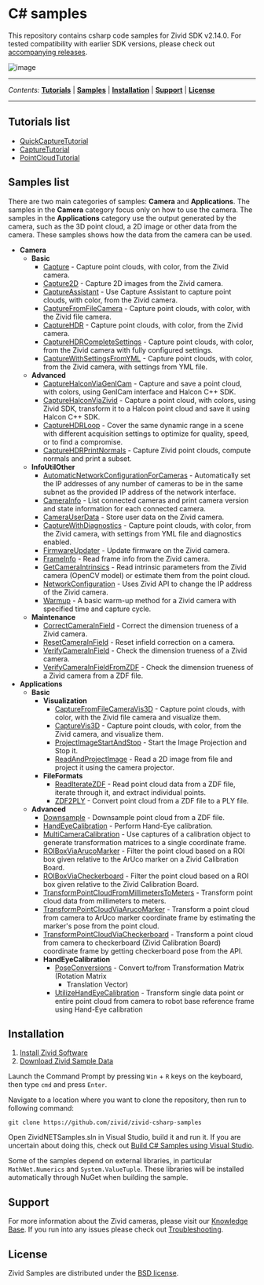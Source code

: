 # C\# samples

This repository contains csharp code samples for Zivid SDK v2.14.0. For
tested compatibility with earlier SDK versions, please check out
[accompanying
releases](https://github.com/zivid/zivid-csharp-samples/tree/master/../../releases).

![image](https://www.zivid.com/hubfs/softwarefiles/images/zivid-generic-github-header.png)



---

*Contents:*
[**Tutorials**](#Tutorials-list) |
[**Samples**](#Samples-list) |
[**Installation**](#Installation) |
[**Support**](#Support) |
[**License**](#License)

---



## Tutorials list

  - [QuickCaptureTutorial](https://github.com/zivid/zivid-csharp-samples/tree/master/source/Camera/Basic/QuickCaptureTutorial.md)
  - [CaptureTutorial](https://github.com/zivid/zivid-csharp-samples/tree/master/source/Camera/Basic/CaptureTutorial.md)
  - [PointCloudTutorial](https://github.com/zivid/zivid-csharp-samples/tree/master/source/Applications/PointCloudTutorial.md)

## Samples list

There are two main categories of samples: **Camera** and
**Applications**. The samples in the **Camera** category focus only on
how to use the camera. The samples in the **Applications** category use
the output generated by the camera, such as the 3D point cloud, a 2D
image or other data from the camera. These samples shows how the data
from the camera can be used.

  - **Camera**
      - **Basic**
          - [Capture](https://github.com/zivid/zivid-csharp-samples/tree/master/source/Camera/Basic/Capture/Capture.cs) - Capture point clouds, with color, from the Zivid camera.
          - [Capture2D](https://github.com/zivid/zivid-csharp-samples/tree/master/source/Camera/Basic/Capture2D/Capture2D.cs) - Capture 2D images from the Zivid camera.
          - [CaptureAssistant](https://github.com/zivid/zivid-csharp-samples/tree/master/source/Camera/Basic/CaptureAssistant/CaptureAssistant.cs) - Use Capture Assistant to capture point clouds, with color,
            from the Zivid camera.
          - [CaptureFromFileCamera](https://github.com/zivid/zivid-csharp-samples/tree/master/source/Camera/Basic/CaptureFromFileCamera/CaptureFromFileCamera.cs) - Capture point clouds, with color, with the Zivid file
            camera.
          - [CaptureHDR](https://github.com/zivid/zivid-csharp-samples/tree/master/source/Camera/Basic/CaptureHDR/CaptureHDR.cs) - Capture point clouds, with color, from the Zivid camera.
          - [CaptureHDRCompleteSettings](https://github.com/zivid/zivid-csharp-samples/tree/master/source/Camera/Basic/CaptureHDRCompleteSettings/CaptureHDRCompleteSettings.cs) - Capture point clouds, with color, from the Zivid camera
            with fully configured settings.
          - [CaptureWithSettingsFromYML](https://github.com/zivid/zivid-csharp-samples/tree/master/source/Camera/Basic/CaptureWithSettingsFromYML/CaptureWithSettingsFromYML.cs) - Capture point clouds, with color, from the Zivid camera,
            with settings from YML file.
      - **Advanced**
          - [CaptureHalconViaGenICam](https://github.com/zivid/zivid-csharp-samples/tree/master/source/Camera/Advanced/CaptureHalconViaGenICam/CaptureHalconViaGenICam.cs) - Capture and save a point cloud, with colors, using GenICam
            interface and Halcon C++ SDK.
          - [CaptureHalconViaZivid](https://github.com/zivid/zivid-csharp-samples/tree/master/source/Camera/Advanced/CaptureHalconViaZivid/CaptureHalconViaZivid.cs) - Capture a point cloud, with colors, using Zivid SDK,
            transform it to a Halcon point cloud and save it using
            Halcon C++ SDK.
          - [CaptureHDRLoop](https://github.com/zivid/zivid-csharp-samples/tree/master/source/Camera/Advanced/CaptureHDRLoop/CaptureHDRLoop.cs) - Cover the same dynamic range in a scene with different
            acquisition settings to optimize for quality, speed, or to
            find a compromise.
          - [CaptureHDRPrintNormals](https://github.com/zivid/zivid-csharp-samples/tree/master/source/Camera/Advanced/CaptureHDRPrintNormals/CaptureHDRPrintNormals.cs) - Capture Zivid point clouds, compute normals and print a
            subset.
      - **InfoUtilOther**
          - [AutomaticNetworkConfigurationForCameras](https://github.com/zivid/zivid-csharp-samples/tree/master/source/Camera/InfoUtilOther/AutomaticNetworkConfigurationForCameras/AutomaticNetworkConfigurationForCameras.cs) - Automatically set the IP addresses of any number of
            cameras to be in the same subnet as the provided IP address
            of the network interface.
          - [CameraInfo](https://github.com/zivid/zivid-csharp-samples/tree/master/source/Camera/InfoUtilOther/CameraInfo/CameraInfo.cs) - List connected cameras and print camera version and state
            information for each connected camera.
          - [CameraUserData](https://github.com/zivid/zivid-csharp-samples/tree/master/source/Camera/InfoUtilOther/CameraUserData/CameraUserData.cs) - Store user data on the Zivid camera.
          - [CaptureWithDiagnostics](https://github.com/zivid/zivid-csharp-samples/tree/master/source/Camera/InfoUtilOther/CaptureWithDiagnostics/CaptureWithDiagnostics.cs) - Capture point clouds, with color, from the Zivid camera,
            with settings from YML file and diagnostics enabled.
          - [FirmwareUpdater](https://github.com/zivid/zivid-csharp-samples/tree/master/source/Camera/InfoUtilOther/FirmwareUpdater/FirmwareUpdater.cs) - Update firmware on the Zivid camera.
          - [FrameInfo](https://github.com/zivid/zivid-csharp-samples/tree/master/source/Camera/InfoUtilOther/FrameInfo/FrameInfo.cs) - Read frame info from the Zivid camera.
          - [GetCameraIntrinsics](https://github.com/zivid/zivid-csharp-samples/tree/master/source/Camera/InfoUtilOther/GetCameraIntrinsics/GetCameraIntrinsics.cs) - Read intrinsic parameters from the Zivid camera (OpenCV
            model) or estimate them from the point cloud.
          - [NetworkConfiguration](https://github.com/zivid/zivid-csharp-samples/tree/master/source/Camera/InfoUtilOther/NetworkConfiguration/NetworkConfiguration.cs) - Uses Zivid API to change the IP address of the Zivid
            camera.
          - [Warmup](https://github.com/zivid/zivid-csharp-samples/tree/master/source/Camera/InfoUtilOther/Warmup/Warmup.cs) - A basic warm-up method for a Zivid camera with specified
            time and capture cycle.
      - **Maintenance**
          - [CorrectCameraInField](https://github.com/zivid/zivid-csharp-samples/tree/master/source/Camera/Maintenance/CorrectCameraInField/CorrectCameraInField.cs) - Correct the dimension trueness of a Zivid camera.
          - [ResetCameraInField](https://github.com/zivid/zivid-csharp-samples/tree/master/source/Camera/Maintenance/ResetCameraInField/ResetCameraInField.cs) - Reset infield correction on a camera.
          - [VerifyCameraInField](https://github.com/zivid/zivid-csharp-samples/tree/master/source/Camera/Maintenance/VerifyCameraInField/VerifyCameraInField.cs) - Check the dimension trueness of a Zivid camera.
          - [VerifyCameraInFieldFromZDF](https://github.com/zivid/zivid-csharp-samples/tree/master/source/Camera/Maintenance/VerifyCameraInFieldFromZDF/VerifyCameraInFieldFromZDF.cs) - Check the dimension trueness of a Zivid camera from a ZDF
            file.
  - **Applications**
      - **Basic**
          - **Visualization**
              - [CaptureFromFileCameraVis3D](https://github.com/zivid/zivid-csharp-samples/tree/master/source/Applications/Basic/Visualization/CaptureFromFileCameraVis3D/CaptureFromFileCameraVis3D.cs) - Capture point clouds, with color, with the Zivid file
                camera and visualize them.
              - [CaptureVis3D](https://github.com/zivid/zivid-csharp-samples/tree/master/source/Applications/Basic/Visualization/CaptureVis3D/CaptureVis3D.cs) - Capture point clouds, with color, from the Zivid
                camera, and visualize them.
              - [ProjectImageStartAndStop](https://github.com/zivid/zivid-csharp-samples/tree/master/source/Applications/Basic/Visualization/ProjectImageStartAndStop/ProjectImageStartAndStop.cs) - Start the Image Projection and Stop it.
              - [ReadAndProjectImage](https://github.com/zivid/zivid-csharp-samples/tree/master/source/Applications/Basic/Visualization/ReadAndProjectImage/ReadAndProjectImage.cs) - Read a 2D image from file and project it using the
                camera projector.
          - **FileFormats**
              - [ReadIterateZDF](https://github.com/zivid/zivid-csharp-samples/tree/master/source/Applications/Basic/FileFormats/ReadIterateZDF/ReadIterateZDF.cs) - Read point cloud data from a ZDF file, iterate through
                it, and extract individual points.
              - [ZDF2PLY](https://github.com/zivid/zivid-csharp-samples/tree/master/source/Applications/Basic/FileFormats/ZDF2PLY/ZDF2PLY.cs) - Convert point cloud from a ZDF file to a PLY file.
      - **Advanced**
          - [Downsample](https://github.com/zivid/zivid-csharp-samples/tree/master/source/Applications/Advanced/Downsample/Downsample.cs) - Downsample point cloud from a ZDF file.
          - [HandEyeCalibration](https://github.com/zivid/zivid-csharp-samples/tree/master/source/Applications/Advanced/HandEyeCalibration/HandEyeCalibration/HandEyeCalibration.cs) - Perform Hand-Eye calibration.
          - [MultiCameraCalibration](https://github.com/zivid/zivid-csharp-samples/tree/master/source/Applications/Advanced/MultiCameraCalibration/MultiCameraCalibration.cs) - Use captures of a calibration object to generate
            transformation matrices to a single coordinate frame.
          - [ROIBoxViaArucoMarker](https://github.com/zivid/zivid-csharp-samples/tree/master/source/Applications/Advanced/ROIBoxViaArucoMarker/ROIBoxViaArucoMarker.cs) - Filter the point cloud based on a ROI box given relative
            to the ArUco marker on a Zivid Calibration Board.
          - [ROIBoxViaCheckerboard](https://github.com/zivid/zivid-csharp-samples/tree/master/source/Applications/Advanced/ROIBoxViaCheckerboard/ROIBoxViaCheckerboard.cs) - Filter the point cloud based on a ROI box given relative
            to the Zivid Calibration Board.
          - [TransformPointCloudFromMillimetersToMeters](https://github.com/zivid/zivid-csharp-samples/tree/master/source/Applications/Advanced/TransformPointCloudFromMillimetersToMeters/TransformPointCloudFromMillimetersToMeters.cs) - Transform point cloud data from millimeters to meters.
          - [TransformPointCloudViaArucoMarker](https://github.com/zivid/zivid-csharp-samples/tree/master/source/Applications/Advanced/TransformPointCloudViaArucoMarker/TransformPointCloudViaArucoMarker.cs) - Transform a point cloud from camera to ArUco marker
            coordinate frame by estimating the marker's pose from the
            point cloud.
          - [TransformPointCloudViaCheckerboard](https://github.com/zivid/zivid-csharp-samples/tree/master/source/Applications/Advanced/TransformPointCloudViaCheckerboard/TransformPointCloudViaCheckerboard.cs) - Transform a point cloud from camera to checkerboard (Zivid
            Calibration Board) coordinate frame by getting checkerboard
            pose from the API.
          - **HandEyeCalibration**
              - [PoseConversions](https://github.com/zivid/zivid-csharp-samples/tree/master/source/Applications/Advanced/HandEyeCalibration/PoseConversions/PoseConversions.cs) - Convert to/from Transformation Matrix (Rotation Matrix
                + Translation Vector)
              - [UtilizeHandEyeCalibration](https://github.com/zivid/zivid-csharp-samples/tree/master/source/Applications/Advanced/HandEyeCalibration/UtilizeHandEyeCalibration/UtilizeHandEyeCalibration.cs) - Transform single data point or entire point cloud from
                camera to robot base reference frame using Hand-Eye
                calibration

## Installation

1.  [Install Zivid
    Software](https://support.zivid.com/latest//getting-started/software-installation.html)
2.  [Download Zivid Sample
    Data](https://support.zivid.com/latest//api-reference/samples/sample-data.html)

Launch the Command Prompt by pressing `Win` + `R` keys on the keyboard,
then type `cmd` and press `Enter`.

Navigate to a location where you want to clone the repository, then run
to following command:

``` sourceCode bat
git clone https://github.com/zivid/zivid-csharp-samples
```

Open ZividNETSamples.sln in Visual Studio, build it and run it. If you
are uncertain about doing this, check out [Build C\# Samples using
Visual
Studio](https://support.zivid.com/latest/api-reference/samples/csharp/build-c-sharp-samples-using-visual-studio.html).

Some of the samples depend on external libraries, in particular
`MathNet.Numerics` and `System.ValueTuple`. These libraries will be
installed automatically through NuGet when building the sample.

## Support

For more information about the Zivid cameras, please visit our
[Knowledge Base](https://support.zivid.com/latest). If you run into any
issues please check out
[Troubleshooting](https://support.zivid.com/latest/support/troubleshooting.html).

## License

Zivid Samples are distributed under the [BSD
license](https://github.com/zivid/zivid-csharp-samples/tree/master/LICENSE).
